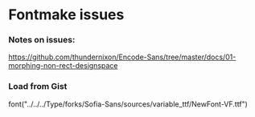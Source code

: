 # Fontmake issues

### Notes on issues: 
https://github.com/thundernixon/Encode-Sans/tree/master/docs/01-morphing-non-rect-designspace

### Load from Gist
font("../../../Type/forks/Sofia-Sans/sources/variable_ttf/NewFont-VF.ttf")

